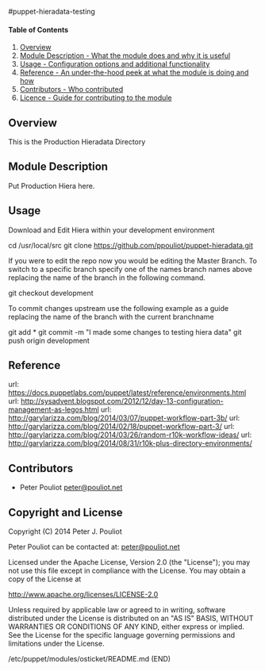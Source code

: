 #puppet-hieradata-testing

#### Table of Contents

1. [Overview](#overview)
2. [Module Description - What the module does and why it is useful](#module-description)
4. [Usage - Configuration options and additional functionality](#usage)
5. [Reference - An under-the-hood peek at what the module is doing and how](#reference)
5. [Contributors - Who contributed](#contributors)
6. [Licence - Guide for contributing to the module](#development)

## Overview

This is the Production Hieradata Directory

## Module Description

Put Production Hiera here.

## Usage

Download and Edit Hiera within your development environment

  cd /usr/local/src
  git clone https://github.com/ppouliot/puppet-hieradata.git

If you were to edit the repo now you would be editing the Master Branch.
To switch to a specific branch specify one of the names branch names above
replacing the name of the branch in the following command.

  git checkout development

To commit changes upstream use the following example as a guide replacing the name of the branch with the current branchname 

  git add *
  git commit -m "I made some changes to testing hiera data"
  git push origin development

## Reference

  url: https://docs.puppetlabs.com/puppet/latest/reference/environments.html
  url: http://sysadvent.blogspot.com/2012/12/day-13-configuration-management-as-legos.html
  url: http://garylarizza.com/blog/2014/03/07/puppet-workflow-part-3b/
  url: http://garylarizza.com/blog/2014/02/18/puppet-workflow-part-3/
  url: http://garylarizza.com/blog/2014/03/26/random-r10k-workflow-ideas/
  url: http://garylarizza.com/blog/2014/08/31/r10k-plus-directory-environments/

   
## Contributors

 * Peter Pouliot <peter@pouliot.net>

## Copyright and License

Copyright (C) 2014 Peter J. Pouliot

Peter Pouliot can be contacted at: peter@pouliot.net

Licensed under the Apache License, Version 2.0 (the "License");
you may not use this file except in compliance with the License.
You may obtain a copy of the License at

  http://www.apache.org/licenses/LICENSE-2.0

Unless required by applicable law or agreed to in writing, software
distributed under the License is distributed on an "AS IS" BASIS,
WITHOUT WARRANTIES OR CONDITIONS OF ANY KIND, either express or implied.
See the License for the specific language governing permissions and
limitations under the License.

/etc/puppet/modules/osticket/README.md (END)
